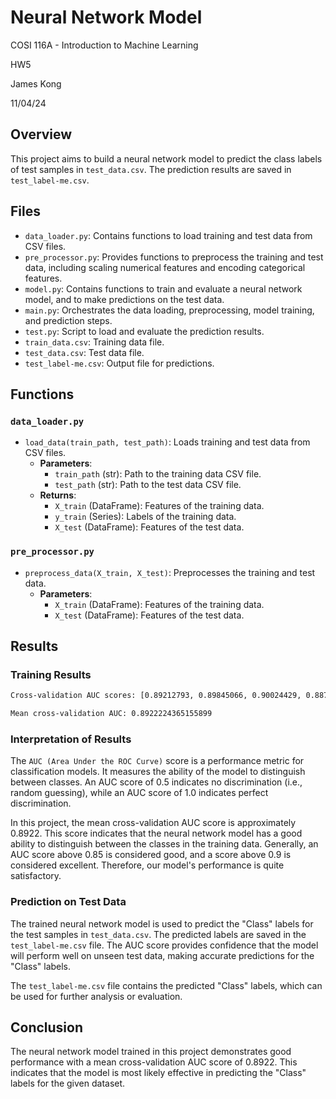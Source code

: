 # Neural Network Model

COSI 116A - Introduction to Machine Learning

HW5

James Kong

11/04/24

## Overview

This project aims to build a neural network model to predict the class labels of test samples in `test_data.csv`. The prediction results are saved in `test_label-me.csv`.

## Files

- `data_loader.py`: Contains functions to load training and test data from CSV files.
- `pre_processor.py`: Provides functions to preprocess the training and test data, including scaling numerical features and encoding categorical features.
- `model.py`: Contains functions to train and evaluate a neural network model, and to make predictions on the test data.
- `main.py`: Orchestrates the data loading, preprocessing, model training, and prediction steps.
- `test.py`: Script to load and evaluate the prediction results.
- `train_data.csv`: Training data file.
- `test_data.csv`: Test data file.
- `test_label-me.csv`: Output file for predictions.

## Functions

### `data_loader.py`

- `load_data(train_path, test_path)`: Loads training and test data from CSV files.
  - **Parameters**:
    - `train_path` (str): Path to the training data CSV file.
    - `test_path` (str): Path to the test data CSV file.
  - **Returns**:
    - `X_train` (DataFrame): Features of the training data.
    - `y_train` (Series): Labels of the training data.
    - `X_test` (DataFrame): Features of the test data.

### `pre_processor.py`

- `preprocess_data(X_train, X_test)`: Preprocesses the training and test data.
  - **Parameters**:
    - `X_train` (DataFrame): Features of the training data.
    - `X_test` (DataFrame): Features of the test data.

## Results

### Training Results
```bash
Cross-validation AUC scores: [0.89212793, 0.89845066, 0.90024429, 0.88768563, 0.88260366]

Mean cross-validation AUC: 0.8922224365155899
```
### Interpretation of Results

The `AUC (Area Under the ROC Curve)` score is a performance metric for classification models. It measures the ability of the model to distinguish between classes. An AUC score of 0.5 indicates no discrimination (i.e., random guessing), while an AUC score of 1.0 indicates perfect discrimination.

In this project, the mean cross-validation AUC score is approximately 0.8922. This score indicates that the neural network model has a good ability to distinguish between the classes in the training data. Generally, an AUC score above 0.85 is considered good, and a score above 0.9 is considered excellent. Therefore, our model's performance is quite satisfactory.

### Prediction on Test Data

The trained neural network model is used to predict the "Class" labels for the test samples in `test_data.csv`. The predicted labels are saved in the `test_label-me.csv` file. The AUC score provides confidence that the model will perform well on unseen test data, making accurate predictions for the "Class" labels.

The `test_label-me.csv` file contains the predicted "Class" labels, which can be used for further analysis or evaluation.

## Conclusion

The neural network model trained in this project demonstrates good performance with a mean cross-validation AUC score of 0.8922. This indicates that the model is most likely effective in predicting the "Class" labels for the given dataset.
